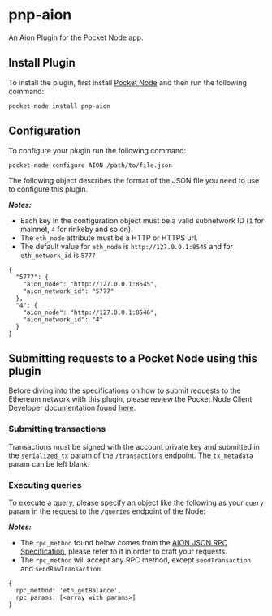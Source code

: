 # pnp-aion
An Aion Plugin for the Pocket Node app.

## Install Plugin
To install the plugin, first install [Pocket Node](https://github.com/pokt-network/pocket-node) and then run the following command:

`pocket-node install pnp-aion`

## Configuration
To configure your plugin run the following command:

`pocket-node configure AION /path/to/file.json`

The following object describes the format of the JSON file you need to use to configure this plugin.

***Notes:***
* Each key in the configuration object must be a valid subnetwork ID (`1` for mainnet, `4` for rinkeby and so on).
* The `eth_node` attribute must be a HTTP or HTTPS url.
* The default value for `eth_node` is `http://127.0.0.1:8545` and for `eth_network_id` is `5777`

```
{
  "5777": {
    "aion_node": "http://127.0.0.1:8545",
    "aion_network_id": "5777"
  },
  "4": {
    "aion_node": "http://127.0.0.1:8546",
    "aion_network_id": "4"
  }
}
```

## Submitting requests to a Pocket Node using this plugin
Before diving into the specifications on how to submit requests to the Ethereum network with this plugin, please review the Pocket Node Client Developer documentation found [here](https://github.com/pokt-network/pocket-node/blob/master/CLIENT_DEVELOPERS.md).

### Submitting transactions
Transactions must be signed with the account private key and submitted in the `serialized_tx` param of the `/transactions` endpoint. The `tx_metadata` param can be left blank.

### Executing queries
To execute a query, please specify an object like the following as your `query` param in the request to the `/queries` endpoint of the Node:

***Notes:***
* The `rpc_method` found below comes from the [AION JSON RPC Specification](https://github.com/aionnetwork/aion/wiki/JSON-RPC-API-Docs), please refer to it in order to craft your requests.
* The `rpc_method` will accept any RPC method, except `sendTransaction` and `sendRawTransaction`

```
{
  rpc_method: 'eth_getBalance',
  rpc_params: [<array with params>]
}
```
